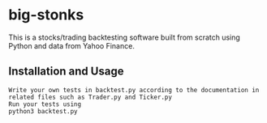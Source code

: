# big-stonks

This is a stocks/trading backtesting software built from scratch using Python and data from Yahoo Finance.

## Installation and Usage
    Write your own tests in backtest.py according to the documentation in related files such as Trader.py and Ticker.py
    Run your tests using 
    python3 backtest.py
